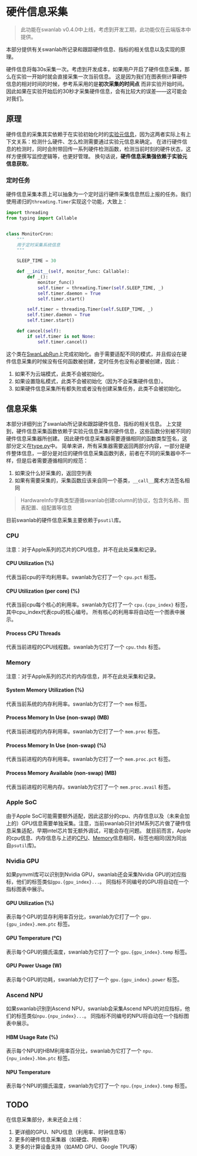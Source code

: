 # 硬件信息采集

> 此功能在swanlab v0.4.0中上线，考虑到开发工期，此功能仅在云端版本中提供。

本部分提供有关swanlab所记录和跟踪硬件信息、指标的相关信息以及实现的原理。

硬件信息将每30s采集一次。考虑到开发成本，如果用户开启了硬件信息采集，那么在实验一开始时就会直接采集一次当前信息。
这是因为我们在图表侧计算硬件信息的相对时间的时候，参考系采用的是**初次采集的时间点**
而非实验开始时间。因此如果在实验开始后的30秒才采集硬件信息，会有比较大的误差——这可能会对我们。

## 原理

硬件信息的采集其实依赖于在实验初始化时的[实验元信息](/docs/实验元数据.md)，因为这两者实际上有上下文关系：检测什么硬件、怎么检测需要通过实验元信息来确定。
在进行硬件信息的检测时，同时会附带回传一系列硬件检测函数，检测当前时刻的硬件状态，这样方便撰写监控逻辑等，也更好管理。
换句话说，**硬件信息采集强依赖于实验元信息获取**。

### 定时任务

硬件信息采集本质上可以抽象为一个定时运行硬件采集信息然后上报的任务。我们使用递归的`threading.Timer`实现这个功能，大致上：

```python
import threading
from typing import Callable


class MonitorCron:
    """
    用于定时采集系统信息
    """

    SLEEP_TIME = 30

    def __init__(self, monitor_func: Callable):
        def _():
            monitor_func()
            self.timer = threading.Timer(self.SLEEP_TIME, _)
            self.timer.daemon = True
            self.timer.start()

        self.timer = threading.Timer(self.SLEEP_TIME, _)
        self.timer.daemon = True
        self.timer.start()

    def cancel(self):
        if self.timer is not None:
            self.timer.cancel()
```

这个类在[SwanLabRun](/swanlab/data/run/main.py)上完成初始化。由于需要适配不同的模式，并且假设在硬件信息采集的时候没有任何函数被创建，定时任务也没有必要被创建，因此：

1. 如果不为云端模式，此类不会被初始化。
2. 如果设置隐私模式，此类不会被初始化（因为不会采集硬件信息）。
3. 如果硬件信息采集所有都失败或者没有创建采集任务，此类不会被初始化。

## 信息采集

本部分详细列出了swanlab所记录和跟踪硬件信息、指标的相关信息。 上文提到，硬件信息采集函数依赖于实验元信息采集的硬件信息，这些函数分别被不同的硬件信息采集器所创建。
因此硬件信息采集器需要遵循相同的函数类型签名，这部分定义在[type.py](/swanlab/data/run/metadata/hardware/type.py)中。
简单来讲，所有采集器需要返回两部分内容，一部分是硬件整体信息，一部分是对应的硬件信息采集函数列表，前者在不同的采集器中不一样，但是后者需要遵循相同的规范：

1. 如果没什么好采集的，返回空列表
2. 如果有需要采集的，采集函数应该来自同一个基类，`__call__`魔术方法签名相同

> HardwareInfo字典类型遵循swanlab创建column的协议，包含列名称、图表配置、组配置等信息

目前swanlab的硬件信息采集主要依赖于`psutil`库。

### CPU

注意：对于Apple系列的芯片的CPU信息，并不在此处采集和记录。

#### CPU Utilization (%)

代表当前cpu的平均利用率。swanlab为它打了一个 `cpu.pct` 标签。

#### CPU Utilization (per core) (%)

代表当前cpu每个核心的利用率。swanlab为它打了一个 `cpu.{cpu_index}` 标签，其中cpu_index代表cpu的核心编号。
所有核心的利用率将自动在一个图表中展示。

#### Process CPU Threads

代表当前进程的CPU线程数。swanlab为它打了一个 `cpu.thds` 标签。

### Memory

注意：对于Apple系列的芯片的内存信息，并不在此处采集和记录。

#### System Memory Utilization (%)

代表当前系统的内存利用率。swanlab为它打了一个 `mem` 标签。

#### Process Memory In Use (non-swap) (MB)

代表当前进程的内存利用率。swanlab为它打了一个 `mem.proc` 标签。

#### Process Memory In Use (non-swap) (%)

代表当前进程的内存利用率。swanlab为它打了一个 `mem.proc.pct` 标签。

#### Process Memory Available (non-swap) (MB)

代表当前进程的可用内存。swanlab为它打了一个 `mem.proc.avail` 标签。

### Apple SoC

由于Apple SoC可能需要额外适配，因此这部分的cpu、内存信息以及（未来会加上的）GPU信息需要单独采集。注意，当前swanlab只针对M系列芯片做了硬件信息采集适配，早期intel芯片暂无额外调试，可能会存在问题。
就目前而言，Apple的cpu信息、内存信息与上述的[CPU](#cpu)、[Memory](#memory)信息相同，标签也相同(因为同出自`psutil`库)。

### Nvidia GPU

如果pynvml库可以识别到Nvidia GPU，swanlab还会采集Nvidia GPU的对应指标，他们的标签类似`gpu.{gpu_index}...`。
同指标不同编号的GPU将自动在一个指标图表中展示。

#### GPU Utilization (%)

表示每个GPU的显存利用率百分比，swanlab为它打了一个 `gpu.{gpu_index}.mem.ptc` 标签。

#### GPU Temperature (℃)

表示每个GPU的摄氏温度，swanlab为它打了一个 `gpu.{gpu_index}.temp` 标签。

#### GPU Power Usage (W)

表示每个GPU的功耗，swanlab为它打了一个 `gpu.{gpu_index}.power` 标签。

### Ascend NPU

如果swanlab识别到Ascend NPU，swanlab会采集Ascend NPU的对应指标，他们的标签类似`npu.{npu_index}...`。
同指标不同编号的NPU将自动在一个指标图表中展示。

#### HBM Usage Rate (%)

表示每个NPU的HBM利用率百分比，swanlab为它打了一个 `npu.{npu_index}.hbm.ptc` 标签。

#### NPU Temperature

表示每个NPU的摄氏温度，swanlab为它打了一个 `npu.{npu_index}.temp` 标签。

## TODO

在信息采集部分，未来还会上线：

1. 更详细的GPU、NPU信息（利用率、时钟信息等）
2. 更多的硬件信息采集器（如硬盘、网络等）
3. 更多的计算设备支持（如AMD GPU、Google TPU等）
